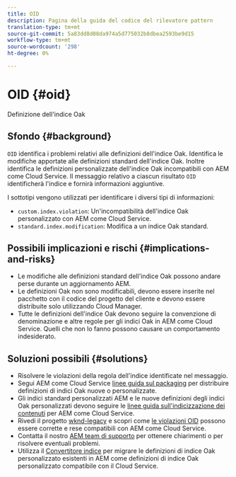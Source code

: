 ```yaml
---
title: OID
description: Pagina della guida del codice del rilevatore pattern
translation-type: tm+mt
source-git-commit: 5a83dd8d08da974a5d775032b8dbea2593be9d15
workflow-type: tm+mt
source-wordcount: '298'
ht-degree: 0%

---
```



# OID {#oid}

Definizione dell&#39;indice Oak

## Sfondo {#background}

`OID` identifica i problemi relativi alle definizioni dell&#39;indice Oak. Identifica le modifiche apportate alle definizioni standard dell&#39;indice Oak. Inoltre identifica le definizioni personalizzate dell&#39;indice Oak incompatibili con AEM come Cloud Service. Il messaggio relativo a ciascun risultato `OID` identificherà l&#39;indice e fornirà informazioni aggiuntive.

I sottotipi vengono utilizzati per identificare i diversi tipi di informazioni:

* `custom.index.violation`: Un&#39;incompatibilità dell&#39;indice Oak personalizzato con AEM come Cloud Service.
* `standard.index.modification`: Modifica a un indice Oak standard.

## Possibili implicazioni e rischi {#implications-and-risks}

* Le modifiche alle definizioni standard dell&#39;indice Oak possono andare perse durante un aggiornamento AEM.
* Le definizioni Oak non sono modificabili, devono essere inserite nel pacchetto con il codice del progetto del cliente e devono essere distribuite solo utilizzando Cloud Manager.
* Tutte le definizioni dell&#39;indice Oak devono seguire la convenzione di denominazione e altre regole per gli indici Oak in AEM come Cloud Service. Quelli che non lo fanno possono causare un comportamento indesiderato.

## Soluzioni possibili {#solutions}

* Risolvere le violazioni della regola dell&#39;indice identificate nel messaggio.
* Segui AEM come Cloud Service [linee guida sul packaging](https://experienceleague.adobe.com/docs/experience-manager-cloud-service/implementing/developing/aem-project-content-package-structure.html) per distribuire definizioni di indici Oak nuove o personalizzate.
* Gli indici standard personalizzati AEM e le nuove definizioni degli indici Oak personalizzati devono seguire le [linee guida sull&#39;indicizzazione dei contenuti](https://experienceleague.adobe.com/docs/experience-manager-cloud-service/operations/indexing.html#preparing-the-new-index-definition) per AEM come Cloud Service.
* Rivedi il progetto [wknd-legacy](https://github.com/adobe/aem-guides-wknd-legacy/tree/code/oid) e scopri come [le violazioni OID](https://github.com/adobe/aem-guides-wknd-legacy/compare/main...code/oid) possono essere corrette e rese compatibili con AEM come Cloud Service.
* Contatta il nostro [AEM team di supporto](https://helpx.adobe.com/enterprise/using/support-for-experience-cloud.html) per ottenere chiarimenti o per risolvere eventuali problemi.
* Utilizza il [Convertitore indice](https://experienceleague.adobe.com/docs/experience-manager-cloud-service/moving/refactoring-tools/index-converter.html#refactoring-tools) per migrare le definizioni di indice Oak personalizzato esistenti in AEM come definizioni di indice Oak personalizzato compatibile con il Cloud Service.
